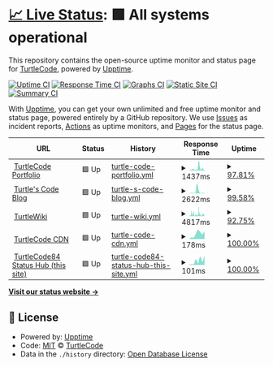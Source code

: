 # [📈 Live Status](https://turtlecode84.github.io/status): <!--live status--> **🟩 All systems operational**

This repository contains the open-source uptime monitor and status page for [TurtleCode](https://turtlecode84.github.io/status), powered by [Upptime](https://github.com/upptime/upptime).

[![Uptime CI](https://github.com/turtlecode84/status/workflows/Uptime%20CI/badge.svg)](https://github.com/turtlecode84/status/actions?query=workflow%3A%22Uptime+CI%22)
[![Response Time CI](https://github.com/turtlecode84/status/workflows/Response%20Time%20CI/badge.svg)](https://github.com/turtlecode84/status/actions?query=workflow%3A%22Response+Time+CI%22)
[![Graphs CI](https://github.com/turtlecode84/status/workflows/Graphs%20CI/badge.svg)](https://github.com/turtlecode84/status/actions?query=workflow%3A%22Graphs+CI%22)
[![Static Site CI](https://github.com/turtlecode84/status/workflows/Static%20Site%20CI/badge.svg)](https://github.com/turtlecode84/status/actions?query=workflow%3A%22Static+Site+CI%22)
[![Summary CI](https://github.com/turtlecode84/status/workflows/Summary%20CI/badge.svg)](https://github.com/turtlecode84/status/actions?query=workflow%3A%22Summary+CI%22)

With [Upptime](https://upptime.js.org), you can get your own unlimited and free uptime monitor and status page, powered entirely by a GitHub repository. We use [Issues](https://github.com/turtlecode84/status/issues) as incident reports, [Actions](https://github.com/turtlecode84/status/actions) as uptime monitors, and [Pages](https://turtlecode84.github.io/status) for the status page.

<!--start: status pages-->
<!-- This summary is generated by Upptime (https://github.com/upptime/upptime) -->
<!-- Do not edit this manually, your changes will be overwritten -->
<!-- prettier-ignore -->
| URL | Status | History | Response Time | Uptime |
| --- | ------ | ------- | ------------- | ------ |
| <img alt="" src="https://icons.duckduckgo.com/ip3/portfolio.turtlecode84.repl.co.ico" height="13"> [TurtleCode Portfolio](https://portfolio.turtlecode84.repl.co) | 🟩 Up | [turtle-code-portfolio.yml](https://github.com/TurtleCode84/status/commits/HEAD/history/turtle-code-portfolio.yml) | <details><summary><img alt="Response time graph" src="./graphs/turtle-code-portfolio/response-time-week.png" height="20"> 1437ms</summary><br><a href="https://turtlecode84.github.io/status/history/turtle-code-portfolio"><img alt="Response time 6368" src="https://img.shields.io/endpoint?url=https%3A%2F%2Fraw.githubusercontent.com%2FTurtleCode84%2Fstatus%2FHEAD%2Fapi%2Fturtle-code-portfolio%2Fresponse-time.json"></a><br><a href="https://turtlecode84.github.io/status/history/turtle-code-portfolio"><img alt="24-hour response time 2123" src="https://img.shields.io/endpoint?url=https%3A%2F%2Fraw.githubusercontent.com%2FTurtleCode84%2Fstatus%2FHEAD%2Fapi%2Fturtle-code-portfolio%2Fresponse-time-day.json"></a><br><a href="https://turtlecode84.github.io/status/history/turtle-code-portfolio"><img alt="7-day response time 1437" src="https://img.shields.io/endpoint?url=https%3A%2F%2Fraw.githubusercontent.com%2FTurtleCode84%2Fstatus%2FHEAD%2Fapi%2Fturtle-code-portfolio%2Fresponse-time-week.json"></a><br><a href="https://turtlecode84.github.io/status/history/turtle-code-portfolio"><img alt="30-day response time 3999" src="https://img.shields.io/endpoint?url=https%3A%2F%2Fraw.githubusercontent.com%2FTurtleCode84%2Fstatus%2FHEAD%2Fapi%2Fturtle-code-portfolio%2Fresponse-time-month.json"></a><br><a href="https://turtlecode84.github.io/status/history/turtle-code-portfolio"><img alt="1-year response time 6368" src="https://img.shields.io/endpoint?url=https%3A%2F%2Fraw.githubusercontent.com%2FTurtleCode84%2Fstatus%2FHEAD%2Fapi%2Fturtle-code-portfolio%2Fresponse-time-year.json"></a></details> | <details><summary><a href="https://turtlecode84.github.io/status/history/turtle-code-portfolio">97.81%</a></summary><a href="https://turtlecode84.github.io/status/history/turtle-code-portfolio"><img alt="All-time uptime 90.37%" src="https://img.shields.io/endpoint?url=https%3A%2F%2Fraw.githubusercontent.com%2FTurtleCode84%2Fstatus%2FHEAD%2Fapi%2Fturtle-code-portfolio%2Fuptime.json"></a><br><a href="https://turtlecode84.github.io/status/history/turtle-code-portfolio"><img alt="24-hour uptime 95.00%" src="https://img.shields.io/endpoint?url=https%3A%2F%2Fraw.githubusercontent.com%2FTurtleCode84%2Fstatus%2FHEAD%2Fapi%2Fturtle-code-portfolio%2Fuptime-day.json"></a><br><a href="https://turtlecode84.github.io/status/history/turtle-code-portfolio"><img alt="7-day uptime 97.81%" src="https://img.shields.io/endpoint?url=https%3A%2F%2Fraw.githubusercontent.com%2FTurtleCode84%2Fstatus%2FHEAD%2Fapi%2Fturtle-code-portfolio%2Fuptime-week.json"></a><br><a href="https://turtlecode84.github.io/status/history/turtle-code-portfolio"><img alt="30-day uptime 97.55%" src="https://img.shields.io/endpoint?url=https%3A%2F%2Fraw.githubusercontent.com%2FTurtleCode84%2Fstatus%2FHEAD%2Fapi%2Fturtle-code-portfolio%2Fuptime-month.json"></a><br><a href="https://turtlecode84.github.io/status/history/turtle-code-portfolio"><img alt="1-year uptime 90.37%" src="https://img.shields.io/endpoint?url=https%3A%2F%2Fraw.githubusercontent.com%2FTurtleCode84%2Fstatus%2FHEAD%2Fapi%2Fturtle-code-portfolio%2Fuptime-year.json"></a></details>
| <img alt="" src="https://icons.duckduckgo.com/ip3/blog.turtlecode84.repl.co.ico" height="13"> [Turtle's Code Blog](https://blog.turtlecode84.repl.co) | 🟩 Up | [turtle-s-code-blog.yml](https://github.com/TurtleCode84/status/commits/HEAD/history/turtle-s-code-blog.yml) | <details><summary><img alt="Response time graph" src="./graphs/turtle-s-code-blog/response-time-week.png" height="20"> 2622ms</summary><br><a href="https://turtlecode84.github.io/status/history/turtle-s-code-blog"><img alt="Response time 3942" src="https://img.shields.io/endpoint?url=https%3A%2F%2Fraw.githubusercontent.com%2FTurtleCode84%2Fstatus%2FHEAD%2Fapi%2Fturtle-s-code-blog%2Fresponse-time.json"></a><br><a href="https://turtlecode84.github.io/status/history/turtle-s-code-blog"><img alt="24-hour response time 369" src="https://img.shields.io/endpoint?url=https%3A%2F%2Fraw.githubusercontent.com%2FTurtleCode84%2Fstatus%2FHEAD%2Fapi%2Fturtle-s-code-blog%2Fresponse-time-day.json"></a><br><a href="https://turtlecode84.github.io/status/history/turtle-s-code-blog"><img alt="7-day response time 2622" src="https://img.shields.io/endpoint?url=https%3A%2F%2Fraw.githubusercontent.com%2FTurtleCode84%2Fstatus%2FHEAD%2Fapi%2Fturtle-s-code-blog%2Fresponse-time-week.json"></a><br><a href="https://turtlecode84.github.io/status/history/turtle-s-code-blog"><img alt="30-day response time 1782" src="https://img.shields.io/endpoint?url=https%3A%2F%2Fraw.githubusercontent.com%2FTurtleCode84%2Fstatus%2FHEAD%2Fapi%2Fturtle-s-code-blog%2Fresponse-time-month.json"></a><br><a href="https://turtlecode84.github.io/status/history/turtle-s-code-blog"><img alt="1-year response time 3942" src="https://img.shields.io/endpoint?url=https%3A%2F%2Fraw.githubusercontent.com%2FTurtleCode84%2Fstatus%2FHEAD%2Fapi%2Fturtle-s-code-blog%2Fresponse-time-year.json"></a></details> | <details><summary><a href="https://turtlecode84.github.io/status/history/turtle-s-code-blog">99.58%</a></summary><a href="https://turtlecode84.github.io/status/history/turtle-s-code-blog"><img alt="All-time uptime 95.24%" src="https://img.shields.io/endpoint?url=https%3A%2F%2Fraw.githubusercontent.com%2FTurtleCode84%2Fstatus%2FHEAD%2Fapi%2Fturtle-s-code-blog%2Fuptime.json"></a><br><a href="https://turtlecode84.github.io/status/history/turtle-s-code-blog"><img alt="24-hour uptime 100.00%" src="https://img.shields.io/endpoint?url=https%3A%2F%2Fraw.githubusercontent.com%2FTurtleCode84%2Fstatus%2FHEAD%2Fapi%2Fturtle-s-code-blog%2Fuptime-day.json"></a><br><a href="https://turtlecode84.github.io/status/history/turtle-s-code-blog"><img alt="7-day uptime 99.58%" src="https://img.shields.io/endpoint?url=https%3A%2F%2Fraw.githubusercontent.com%2FTurtleCode84%2Fstatus%2FHEAD%2Fapi%2Fturtle-s-code-blog%2Fuptime-week.json"></a><br><a href="https://turtlecode84.github.io/status/history/turtle-s-code-blog"><img alt="30-day uptime 99.39%" src="https://img.shields.io/endpoint?url=https%3A%2F%2Fraw.githubusercontent.com%2FTurtleCode84%2Fstatus%2FHEAD%2Fapi%2Fturtle-s-code-blog%2Fuptime-month.json"></a><br><a href="https://turtlecode84.github.io/status/history/turtle-s-code-blog"><img alt="1-year uptime 95.24%" src="https://img.shields.io/endpoint?url=https%3A%2F%2Fraw.githubusercontent.com%2FTurtleCode84%2Fstatus%2FHEAD%2Fapi%2Fturtle-s-code-blog%2Fuptime-year.json"></a></details>
| <img alt="" src="https://icons.duckduckgo.com/ip3/turtlewiki.turtlecode84.repl.co.ico" height="13"> [TurtleWiki](https://turtlewiki.turtlecode84.repl.co/wiki) | 🟩 Up | [turtle-wiki.yml](https://github.com/TurtleCode84/status/commits/HEAD/history/turtle-wiki.yml) | <details><summary><img alt="Response time graph" src="./graphs/turtle-wiki/response-time-week.png" height="20"> 4817ms</summary><br><a href="https://turtlecode84.github.io/status/history/turtle-wiki"><img alt="Response time 8077" src="https://img.shields.io/endpoint?url=https%3A%2F%2Fraw.githubusercontent.com%2FTurtleCode84%2Fstatus%2FHEAD%2Fapi%2Fturtle-wiki%2Fresponse-time.json"></a><br><a href="https://turtlecode84.github.io/status/history/turtle-wiki"><img alt="24-hour response time 13526" src="https://img.shields.io/endpoint?url=https%3A%2F%2Fraw.githubusercontent.com%2FTurtleCode84%2Fstatus%2FHEAD%2Fapi%2Fturtle-wiki%2Fresponse-time-day.json"></a><br><a href="https://turtlecode84.github.io/status/history/turtle-wiki"><img alt="7-day response time 4817" src="https://img.shields.io/endpoint?url=https%3A%2F%2Fraw.githubusercontent.com%2FTurtleCode84%2Fstatus%2FHEAD%2Fapi%2Fturtle-wiki%2Fresponse-time-week.json"></a><br><a href="https://turtlecode84.github.io/status/history/turtle-wiki"><img alt="30-day response time 6247" src="https://img.shields.io/endpoint?url=https%3A%2F%2Fraw.githubusercontent.com%2FTurtleCode84%2Fstatus%2FHEAD%2Fapi%2Fturtle-wiki%2Fresponse-time-month.json"></a><br><a href="https://turtlecode84.github.io/status/history/turtle-wiki"><img alt="1-year response time 8077" src="https://img.shields.io/endpoint?url=https%3A%2F%2Fraw.githubusercontent.com%2FTurtleCode84%2Fstatus%2FHEAD%2Fapi%2Fturtle-wiki%2Fresponse-time-year.json"></a></details> | <details><summary><a href="https://turtlecode84.github.io/status/history/turtle-wiki">92.75%</a></summary><a href="https://turtlecode84.github.io/status/history/turtle-wiki"><img alt="All-time uptime 95.14%" src="https://img.shields.io/endpoint?url=https%3A%2F%2Fraw.githubusercontent.com%2FTurtleCode84%2Fstatus%2FHEAD%2Fapi%2Fturtle-wiki%2Fuptime.json"></a><br><a href="https://turtlecode84.github.io/status/history/turtle-wiki"><img alt="24-hour uptime 84.13%" src="https://img.shields.io/endpoint?url=https%3A%2F%2Fraw.githubusercontent.com%2FTurtleCode84%2Fstatus%2FHEAD%2Fapi%2Fturtle-wiki%2Fuptime-day.json"></a><br><a href="https://turtlecode84.github.io/status/history/turtle-wiki"><img alt="7-day uptime 92.75%" src="https://img.shields.io/endpoint?url=https%3A%2F%2Fraw.githubusercontent.com%2FTurtleCode84%2Fstatus%2FHEAD%2Fapi%2Fturtle-wiki%2Fuptime-week.json"></a><br><a href="https://turtlecode84.github.io/status/history/turtle-wiki"><img alt="30-day uptime 93.35%" src="https://img.shields.io/endpoint?url=https%3A%2F%2Fraw.githubusercontent.com%2FTurtleCode84%2Fstatus%2FHEAD%2Fapi%2Fturtle-wiki%2Fuptime-month.json"></a><br><a href="https://turtlecode84.github.io/status/history/turtle-wiki"><img alt="1-year uptime 95.14%" src="https://img.shields.io/endpoint?url=https%3A%2F%2Fraw.githubusercontent.com%2FTurtleCode84%2Fstatus%2FHEAD%2Fapi%2Fturtle-wiki%2Fuptime-year.json"></a></details>
| <img alt="" src="https://icons.duckduckgo.com/ip3/turtlecode84.github.io.ico" height="13"> [TurtleCode CDN](https://turtlecode84.github.io/cdn) | 🟩 Up | [turtle-code-cdn.yml](https://github.com/TurtleCode84/status/commits/HEAD/history/turtle-code-cdn.yml) | <details><summary><img alt="Response time graph" src="./graphs/turtle-code-cdn/response-time-week.png" height="20"> 178ms</summary><br><a href="https://turtlecode84.github.io/status/history/turtle-code-cdn"><img alt="Response time 134" src="https://img.shields.io/endpoint?url=https%3A%2F%2Fraw.githubusercontent.com%2FTurtleCode84%2Fstatus%2FHEAD%2Fapi%2Fturtle-code-cdn%2Fresponse-time.json"></a><br><a href="https://turtlecode84.github.io/status/history/turtle-code-cdn"><img alt="24-hour response time 260" src="https://img.shields.io/endpoint?url=https%3A%2F%2Fraw.githubusercontent.com%2FTurtleCode84%2Fstatus%2FHEAD%2Fapi%2Fturtle-code-cdn%2Fresponse-time-day.json"></a><br><a href="https://turtlecode84.github.io/status/history/turtle-code-cdn"><img alt="7-day response time 178" src="https://img.shields.io/endpoint?url=https%3A%2F%2Fraw.githubusercontent.com%2FTurtleCode84%2Fstatus%2FHEAD%2Fapi%2Fturtle-code-cdn%2Fresponse-time-week.json"></a><br><a href="https://turtlecode84.github.io/status/history/turtle-code-cdn"><img alt="30-day response time 136" src="https://img.shields.io/endpoint?url=https%3A%2F%2Fraw.githubusercontent.com%2FTurtleCode84%2Fstatus%2FHEAD%2Fapi%2Fturtle-code-cdn%2Fresponse-time-month.json"></a><br><a href="https://turtlecode84.github.io/status/history/turtle-code-cdn"><img alt="1-year response time 134" src="https://img.shields.io/endpoint?url=https%3A%2F%2Fraw.githubusercontent.com%2FTurtleCode84%2Fstatus%2FHEAD%2Fapi%2Fturtle-code-cdn%2Fresponse-time-year.json"></a></details> | <details><summary><a href="https://turtlecode84.github.io/status/history/turtle-code-cdn">100.00%</a></summary><a href="https://turtlecode84.github.io/status/history/turtle-code-cdn"><img alt="All-time uptime 100.00%" src="https://img.shields.io/endpoint?url=https%3A%2F%2Fraw.githubusercontent.com%2FTurtleCode84%2Fstatus%2FHEAD%2Fapi%2Fturtle-code-cdn%2Fuptime.json"></a><br><a href="https://turtlecode84.github.io/status/history/turtle-code-cdn"><img alt="24-hour uptime 100.00%" src="https://img.shields.io/endpoint?url=https%3A%2F%2Fraw.githubusercontent.com%2FTurtleCode84%2Fstatus%2FHEAD%2Fapi%2Fturtle-code-cdn%2Fuptime-day.json"></a><br><a href="https://turtlecode84.github.io/status/history/turtle-code-cdn"><img alt="7-day uptime 100.00%" src="https://img.shields.io/endpoint?url=https%3A%2F%2Fraw.githubusercontent.com%2FTurtleCode84%2Fstatus%2FHEAD%2Fapi%2Fturtle-code-cdn%2Fuptime-week.json"></a><br><a href="https://turtlecode84.github.io/status/history/turtle-code-cdn"><img alt="30-day uptime 100.00%" src="https://img.shields.io/endpoint?url=https%3A%2F%2Fraw.githubusercontent.com%2FTurtleCode84%2Fstatus%2FHEAD%2Fapi%2Fturtle-code-cdn%2Fuptime-month.json"></a><br><a href="https://turtlecode84.github.io/status/history/turtle-code-cdn"><img alt="1-year uptime 100.00%" src="https://img.shields.io/endpoint?url=https%3A%2F%2Fraw.githubusercontent.com%2FTurtleCode84%2Fstatus%2FHEAD%2Fapi%2Fturtle-code-cdn%2Fuptime-year.json"></a></details>
| <img alt="" src="https://icons.duckduckgo.com/ip3/turtlecode84.github.io.ico" height="13"> [TurtleCode84 Status Hub (this site)](https://turtlecode84.github.io/status) | 🟩 Up | [turtle-code84-status-hub-this-site.yml](https://github.com/TurtleCode84/status/commits/HEAD/history/turtle-code84-status-hub-this-site.yml) | <details><summary><img alt="Response time graph" src="./graphs/turtle-code84-status-hub-this-site/response-time-week.png" height="20"> 101ms</summary><br><a href="https://turtlecode84.github.io/status/history/turtle-code84-status-hub-this-site"><img alt="Response time 91" src="https://img.shields.io/endpoint?url=https%3A%2F%2Fraw.githubusercontent.com%2FTurtleCode84%2Fstatus%2FHEAD%2Fapi%2Fturtle-code84-status-hub-this-site%2Fresponse-time.json"></a><br><a href="https://turtlecode84.github.io/status/history/turtle-code84-status-hub-this-site"><img alt="24-hour response time 229" src="https://img.shields.io/endpoint?url=https%3A%2F%2Fraw.githubusercontent.com%2FTurtleCode84%2Fstatus%2FHEAD%2Fapi%2Fturtle-code84-status-hub-this-site%2Fresponse-time-day.json"></a><br><a href="https://turtlecode84.github.io/status/history/turtle-code84-status-hub-this-site"><img alt="7-day response time 101" src="https://img.shields.io/endpoint?url=https%3A%2F%2Fraw.githubusercontent.com%2FTurtleCode84%2Fstatus%2FHEAD%2Fapi%2Fturtle-code84-status-hub-this-site%2Fresponse-time-week.json"></a><br><a href="https://turtlecode84.github.io/status/history/turtle-code84-status-hub-this-site"><img alt="30-day response time 78" src="https://img.shields.io/endpoint?url=https%3A%2F%2Fraw.githubusercontent.com%2FTurtleCode84%2Fstatus%2FHEAD%2Fapi%2Fturtle-code84-status-hub-this-site%2Fresponse-time-month.json"></a><br><a href="https://turtlecode84.github.io/status/history/turtle-code84-status-hub-this-site"><img alt="1-year response time 91" src="https://img.shields.io/endpoint?url=https%3A%2F%2Fraw.githubusercontent.com%2FTurtleCode84%2Fstatus%2FHEAD%2Fapi%2Fturtle-code84-status-hub-this-site%2Fresponse-time-year.json"></a></details> | <details><summary><a href="https://turtlecode84.github.io/status/history/turtle-code84-status-hub-this-site">100.00%</a></summary><a href="https://turtlecode84.github.io/status/history/turtle-code84-status-hub-this-site"><img alt="All-time uptime 100.00%" src="https://img.shields.io/endpoint?url=https%3A%2F%2Fraw.githubusercontent.com%2FTurtleCode84%2Fstatus%2FHEAD%2Fapi%2Fturtle-code84-status-hub-this-site%2Fuptime.json"></a><br><a href="https://turtlecode84.github.io/status/history/turtle-code84-status-hub-this-site"><img alt="24-hour uptime 100.00%" src="https://img.shields.io/endpoint?url=https%3A%2F%2Fraw.githubusercontent.com%2FTurtleCode84%2Fstatus%2FHEAD%2Fapi%2Fturtle-code84-status-hub-this-site%2Fuptime-day.json"></a><br><a href="https://turtlecode84.github.io/status/history/turtle-code84-status-hub-this-site"><img alt="7-day uptime 100.00%" src="https://img.shields.io/endpoint?url=https%3A%2F%2Fraw.githubusercontent.com%2FTurtleCode84%2Fstatus%2FHEAD%2Fapi%2Fturtle-code84-status-hub-this-site%2Fuptime-week.json"></a><br><a href="https://turtlecode84.github.io/status/history/turtle-code84-status-hub-this-site"><img alt="30-day uptime 100.00%" src="https://img.shields.io/endpoint?url=https%3A%2F%2Fraw.githubusercontent.com%2FTurtleCode84%2Fstatus%2FHEAD%2Fapi%2Fturtle-code84-status-hub-this-site%2Fuptime-month.json"></a><br><a href="https://turtlecode84.github.io/status/history/turtle-code84-status-hub-this-site"><img alt="1-year uptime 100.00%" src="https://img.shields.io/endpoint?url=https%3A%2F%2Fraw.githubusercontent.com%2FTurtleCode84%2Fstatus%2FHEAD%2Fapi%2Fturtle-code84-status-hub-this-site%2Fuptime-year.json"></a></details>

<!--end: status pages-->

[**Visit our status website →**](https://turtlecode84.github.io/status)

## 📄 License

- Powered by: [Upptime](https://github.com/upptime/upptime)
- Code: [MIT](./LICENSE) © [TurtleCode](https://turtlecode84.github.io/status)
- Data in the `./history` directory: [Open Database License](https://opendatacommons.org/licenses/odbl/1-0/)
